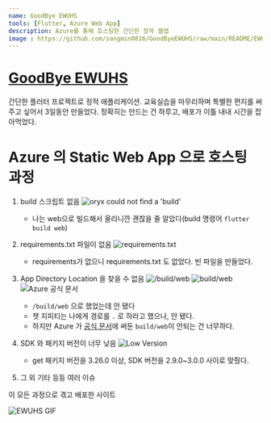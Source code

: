 ```yaml
---
name: GoodBye EWUHS
tools: [Flutter, Azure Web App]
description: Azure를 통해 호스팅한 간단한 정적 웹앱
image : https://github.com/sangmin0816/GoodByeEWUHS/raw/main/README/EWUHS.gif
---
```


# [GoodBye EWUHS](https://github.com/sangmin0816/GoodByeEWUHS/GoodByeEWHUS)

간단한 플러터 프로젝트로 정적 애플리케이션.
교육실습을 마무리하며 특별한 편지를 써주고 싶어서 3일동안 만들었다. 정확히는 만드는 건 하루고, 배포가 이틀 내내 시간을 잡아먹었다.

# Azure 의 Static Web App 으로 호스팅 과정

1. build 스크립트 없음
![oryx could not find a 'build'](https://github.com/sangmin0816/GoodByeEWUHS/blob/main/README/image.png)
   * 나는 web으로 빌드해서 올리니깐 괜찮을 줄 알았다(build 명령어 `flutter build web`)
2. requirements.txt 파일이 없음
![requirements.txt](https://github.com/sangmin0816/GoodByeEWUHS/blob/main/README/image-1.png)
   * requirements가 없으니 requirements.txt 도 없었다. 빈 파일을 만들었다.
3. App Directory Location 을 찾을 수 없음
![/build/web](https://github.com/sangmin0816/GoodByeEWUHS/raw/main/README/image-4.png)
![build/web](https://github.com/sangmin0816/GoodByeEWUHS/raw/main/README/image-5.png)
![Azure 공식 문서](https://github.com/sangmin0816/GoodByeEWUHS/README/image-5.png)
   * `/build/web` 으로 했었는데 안 됐다
   * 챗 지피티는 나에게 경로를 `.` 로 하라고 했으나, 안 됐다.
   * 하지만 Azure 가 [공식 문서](https://learn.microsoft.com/ko-kr/azure/static-web-apps/front-end-frameworks)에 써둔 `build/web`이 안되는 건 너무하다.

4. SDK 와 패키지 버전이 너무 낮음
![Low Version](https://github.com/sangmin0816/GoodByeEWUHS/raw/main/README/image-3.png)
   * get 패키지 버전을 3.26.0 이상, SDK 버전을 2.9.0~3.0.0 사이로 맞췄다.
5. 그 외 기타 등등 여러 이슈

이 모든 과정으로 겪고 배포한 사이트

![EWUHS GIF](https://github.com/sangmin0816/GoodByeEWUHS/raw/main/README/EWUHS.gif)
